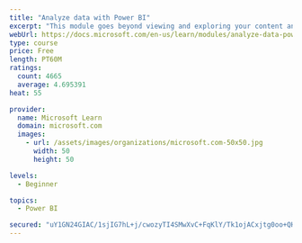 ```yaml
---
title: "Analyze data with Power BI"
excerpt: "This module goes beyond viewing and exploring your content and explains how to interact with it by working with reports and dashboards to uncover and share new business insights."
webUrl: https://docs.microsoft.com/en-us/learn/modules/analyze-data-power-bi/
type: course
price: Free
length: PT60M
ratings:
  count: 4665
  average: 4.695391
heat: 55

provider:
  name: Microsoft Learn
  domain: microsoft.com
  images:
    - url: /assets/images/organizations/microsoft.com-50x50.jpg
      width: 50
      height: 50

levels:
  - Beginner

topics:
  - Power BI

secured: "uY1GN24GIAC/1sjIG7hL+j/cwozyTI4SMwXvC+FqKlY/Tk1ojACxjtg0oo+QHWQ7zBfsYp7qRZ+az5muCO0HXJLbUn3VUjMu6oPgtFGAk0v6yXQN15v29k1sKdYVq+mnP9CTjj0JzDK7UafBqXgQJX74Xb+9CELinS6X86jDp6GWG3Ghfexo2qGWza5GxGub3ghhT2kC24b1G+gJGHFwmqXBtSSGor3Dlh4Z50QUaONsmEywPx0/x1Sf12X22olWd0f+hMJYAUhvbmTAWOQm9QfjW1Oiads5+RtiXJBe+5pwux4gBhT6BDKAsxOW/H8shqEqjLDcD1lvZpSTmrKwaTUztmErRCcG1R+lolryIy87ZhzpajTsLCm5uhJqWgQ95XHnRFOLVCOlsIUhgV/9vSVe8eFUf0wnAGDCPp7WaBg=;U17zu6cySzBl3MNK1N4c2w=="
---
```



